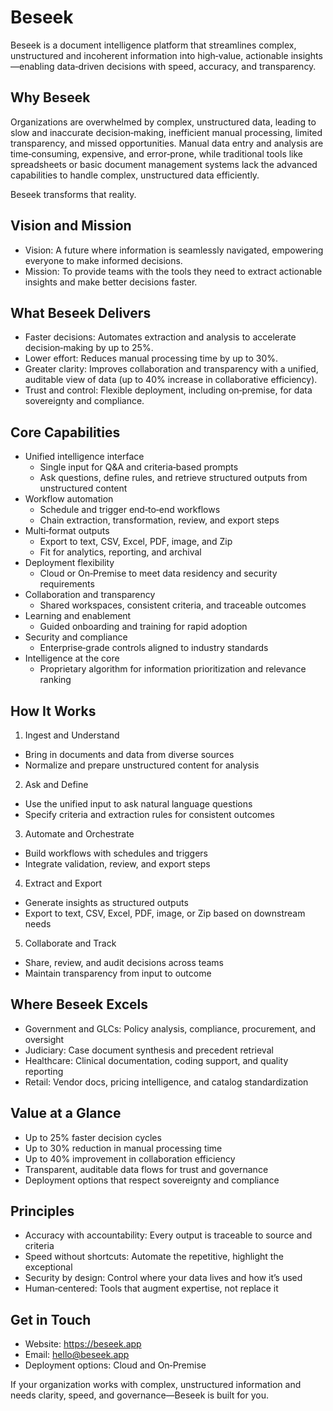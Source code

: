 # Beseek

Beseek is a document intelligence platform that streamlines complex, unstructured and incoherent information into high‑value, actionable insights—enabling data‑driven decisions with speed, accuracy, and transparency.

## Why Beseek

Organizations are overwhelmed by complex, unstructured data, leading to slow and inaccurate decision‑making, inefficient manual processing, limited transparency, and missed opportunities. Manual data entry and analysis are time‑consuming, expensive, and error‑prone, while traditional tools like spreadsheets or basic document management systems lack the advanced capabilities to handle complex, unstructured data efficiently.

Beseek transforms that reality.

## Vision and Mission

- Vision: A future where information is seamlessly navigated, empowering everyone to make informed decisions.
- Mission: To provide teams with the tools they need to extract actionable insights and make better decisions faster.

## What Beseek Delivers

- Faster decisions: Automates extraction and analysis to accelerate decision‑making by up to 25%.
- Lower effort: Reduces manual processing time by up to 30%.
- Greater clarity: Improves collaboration and transparency with a unified, auditable view of data (up to 40% increase in collaborative efficiency).
- Trust and control: Flexible deployment, including on‑premise, for data sovereignty and compliance.

## Core Capabilities

- Unified intelligence interface  
  - Single input for Q&A and criteria‑based prompts  
  - Ask questions, define rules, and retrieve structured outputs from unstructured content
- Workflow automation  
  - Schedule and trigger end‑to‑end workflows  
  - Chain extraction, transformation, review, and export steps
- Multi‑format outputs  
  - Export to text, CSV, Excel, PDF, image, and Zip  
  - Fit for analytics, reporting, and archival
- Deployment flexibility  
  - Cloud or On‑Premise to meet data residency and security requirements
- Collaboration and transparency  
  - Shared workspaces, consistent criteria, and traceable outcomes
- Learning and enablement  
  - Guided onboarding and training for rapid adoption
- Security and compliance  
  - Enterprise‑grade controls aligned to industry standards
- Intelligence at the core  
  - Proprietary algorithm for information prioritization and relevance ranking

## How It Works

1) Ingest and Understand  
- Bring in documents and data from diverse sources  
- Normalize and prepare unstructured content for analysis

2) Ask and Define  
- Use the unified input to ask natural language questions  
- Specify criteria and extraction rules for consistent outcomes

3) Automate and Orchestrate  
- Build workflows with schedules and triggers  
- Integrate validation, review, and export steps

4) Extract and Export  
- Generate insights as structured outputs  
- Export to text, CSV, Excel, PDF, image, or Zip based on downstream needs

5) Collaborate and Track  
- Share, review, and audit decisions across teams  
- Maintain transparency from input to outcome

## Where Beseek Excels

- Government and GLCs: Policy analysis, compliance, procurement, and oversight
- Judiciary: Case document synthesis and precedent retrieval
- Healthcare: Clinical documentation, coding support, and quality reporting
- Retail: Vendor docs, pricing intelligence, and catalog standardization

## Value at a Glance

- Up to 25% faster decision cycles
- Up to 30% reduction in manual processing time
- Up to 40% improvement in collaboration efficiency
- Transparent, auditable data flows for trust and governance
- Deployment options that respect sovereignty and compliance

## Principles

- Accuracy with accountability: Every output is traceable to source and criteria
- Speed without shortcuts: Automate the repetitive, highlight the exceptional
- Security by design: Control where your data lives and how it’s used
- Human‑centered: Tools that augment expertise, not replace it

## Get in Touch

- Website: https://beseek.app
- Email: hello@beseek.app
- Deployment options: Cloud and On‑Premise

If your organization works with complex, unstructured information and needs clarity, speed, and governance—Beseek is built for you.